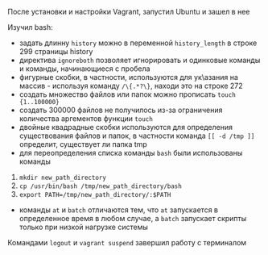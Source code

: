 После установки и настройки Vagrant, запустил Ubuntu и зашел в нее

Изучил bash:
* задать длинну `history` можно в переменной `history_length` в строке 299 страницы history
* директива `ignoreboth` позволяет игнорировать и одинковые команды и команды, начинающиеся с пробела
* фигурные скобки, в частности, используются для ук\азания на массив - используя команду `/\{.*?\}`, находи это на строке 272
* создать множество файлов или папок можно прописать `touch {1..100000}`
* создать 300000 файлов не получилось из-за ограничения количества аргементов функции `touch`
* двойные квадрадные скобки используются для определения существования файлов и папок, в частности команда `[[ -d /tmp ]]` определит, существует ли папка tmp
* для переопределения cписка команды `bash` были использованы команды
1) `mkdir new_path_directory`
3) `cp /usr/bin/bash /tmp/new_path_directory/bash`
5) `export PATH=/tmp/new_path_directory/:$PATH`

* команды `at` и `batch` отличаются тем, что `at` запускается в определенное время в любом случае, а `batch` запускает скрипты только при низкой нагрузке системы

Командами `logout` и `vagrant suspend` завершил работу с терминалом